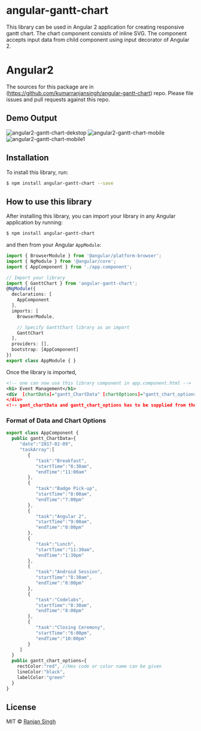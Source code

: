 # angular-gantt-chart
This library can be used in Angular 2 application for creating responsive gantt chart.
The chart component consists of inline SVG.
The component accepts input data from child component using input decorator of Angular 2.

Angular2
=========
The sources for this package are in (https://github.com/kumarranjansingh/angular-gantt-chart) repo. Please file issues and pull requests against this repo.
## Demo Output
  ![angular2-gantt-chart-dekstop](https://raw.githubusercontent.com/kumarranjansingh/angular-gantt-chart/master/assets/chartdekstop.PNG)
![angular2-gantt-chart-mobile](https://raw.githubusercontent.com/kumarranjansingh/angular-gantt-chart/master/assets/chartmobile.png)
![angular2-gantt-chart-mobile1](https://raw.githubusercontent.com/kumarranjansingh/angular-gantt-chart/master/assets/chartmobile1.PNG)
## Installation
To install this library, run:
```bash
$ npm install angular-gantt-chart --save
```

## How to use this library

After installing this library, you can import your library in any Angular application by running:

```bash
$ npm install angular-gantt-chart
```
and then from your Angular `AppModule`:
```typescript
import { BrowserModule } from '@angular/platform-browser';
import { NgModule } from '@angular/core';
import { AppComponent } from './app.component';

// Import your library
import { GanttChart } from 'angular-gantt-chart';
@NgModule({
  declarations: [
    AppComponent
  ],
  imports: [
    BrowserModule,

    // Specify GanttChart library as an import
    GanttChart
  ],
  providers: [],
  bootstrap: [AppComponent]
})
export class AppModule { }
```

Once the library is imported,

```xml
<!-- one can now use this library component in app.component.html -->
<h1> Event Management</h1>
<div  [chartData]="gantt_ChartData" [chartOptions]="gantt_chart_options" GanttChart>
</div>
<!-- gant_chartData and gantt_chart_options has to be supplied from the componet class -->
```
### Format of Data and Chart Options
```typescript
export class AppComponent {
  public gantt_ChartData={
     "date":"2017-02-09",
     "taskArray":[
        {
           "task":"Breakfast",
           "startTime":"8:30am",
           "endTime":"11:00am"
        },
        {
           "task":"Badge Pick-up",
           "startTime":"8:00am",
           "endTime":"7:00pm"
        },
        {
           "task":"Angular 2",
           "startTime":"9:00am",
           "endTime":"8:00pm"
        },
        {
           "task":"Lunch",
           "startTime":"11:30am",
           "endTime":"1:30pm"
        },
        {
           "task":"Android Session",
           "startTime":"8:30am",
           "endTime":"8:00pm"
        },
        {
           "task":"Codelabs",
           "startTime":"8:30am",
           "endTime":"8:00pm"
        },
        {
           "task":"Closing Ceremony",
           "startTime":"6:00pm",
           "endTime":"10:00pm"
        }
     ]
  }
  public gantt_chart_options={
    rectColor:"red", //Hex code or color name can be given
    lineColor:"black",
    labelColor:"green"
  }
}
```



## License

MIT © [Ranjan Singh](mailto:kumarranjan.singh19@gmail.com)
